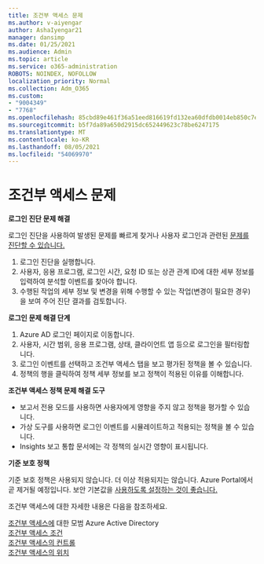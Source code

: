 ```yaml
---
title: 조건부 액세스 문제
ms.author: v-aiyengar
author: AshaIyengar21
manager: dansimp
ms.date: 01/25/2021
ms.audience: Admin
ms.topic: article
ms.service: o365-administration
ROBOTS: NOINDEX, NOFOLLOW
localization_priority: Normal
ms.collection: Adm_O365
ms.custom:
- "9004349"
- "7768"
ms.openlocfilehash: 85cbd89e461f36a51eed816619fd132ea60dfdb0014eb850c7ec3f38d41e1ca2
ms.sourcegitcommit: b5f7da89a650d2915dc652449623c78be6247175
ms.translationtype: MT
ms.contentlocale: ko-KR
ms.lasthandoff: 08/05/2021
ms.locfileid: "54069970"
---
```

# <a name="conditional-access-issues"></a>조건부 액세스 문제

**로그인 진단 문제 해결**

로그인 진단을 사용하여 발생된 문제를 빠르게 찾거나 사용자 로그인과 관련된 [문제를 진단할 수 있습니다.](https://portal.azure.com/#blade/Microsoft_AAD_IAM/ActiveDirectoryMenuBlade/diagnose/symptomId/ms_aad_dxp_signin_caDiagnoseAndSolveSummarySymptom)

1. 로그인 진단을 실행합니다.
1. 사용자, 응용 프로그램, 로그인 시간, 요청 ID 또는 상관 관계 ID에 대한 세부 정보를 입력하여 분석할 이벤트를 찾아야 합니다.
1. 수행된 작업의 세부 정보 및 변경을 위해 수행할 수 있는 작업(변경이 필요한 경우)을 보여 주어 진단 결과를 검토합니다.

**로그인 문제 해결 단계** 

1. Azure AD 로그인 페이지로 이동합니다.
1. 사용자, 시간 범위, 응용 프로그램, 상태, 클라이언트 앱 등으로 로그인을 필터링합니다.
1. 로그인 이벤트를 선택하고 조건부 액세스 탭을 보고 평가된 정책을 볼 수 있습니다.
1. 정책의 행을 클릭하여 정책 세부 정보를 보고 정책이 적용된 이유를 이해합니다.

**조건부 액세스 정책 문제 해결 도구**

- 보고서 전용 모드를 사용하면 사용자에게 영향을 주지 않고 정책을 평가할 수 있습니다.
- 가상 도구를 사용하면 로그인 이벤트를 시뮬레이트하고 적용되는 정책을 볼 수 있습니다.
- Insights 보고 통합 문서에는 각 정책의 실시간 영향이 표시됩니다.

**기준 보호 정책**

기준 보호 정책은 사용되지 않습니다. 더 이상 적용되지는 않습니다. Azure Portal에서 곧 제거될 예정입니다. 보안 기본값을 [사용하도록 설정하는 것이 좋습니다.](https://docs.microsoft.com/azure/active-directory/fundamentals/concept-fundamentals-security-defaults)

조건부 액세스에 대한 자세한 내용은 다음을 참조하세요.

[조건부 액세스에](https://docs.microsoft.com/azure/active-directory/conditional-access/best-practices) 대한 모범 Azure Active Directory  
 [조건부 액세스 조건](https://docs.microsoft.com/azure/active-directory/conditional-access/best-practices)  
 [조건부 액세스의 컨트롤](https://docs.microsoft.com/azure/active-directory/conditional-access/controls)  
 [조건부 액세스의 위치](https://docs.microsoft.com/azure/active-directory/conditional-access/location-condition)
